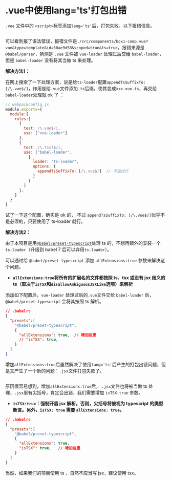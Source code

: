 # .vue中使用lang='ts'打包出错

`.vue` 文件中的 `<script>`标签添加`lang='ts'`后，打包失败，以下报错信息。

<img :src="$withBase('/imgs/zeroToOne/problem-langts-build-error.jpg')">

<!-- cjh  todo vue-loader 最后把文件处理成了什么格式 -->
可以看到报了语法错误，报错文件是`./src/components/box1-comp.vue?vue&type=template&id=30ae9d58&scoped=true&ts=true`，报错来源是 `@babel/parser`，猜测是 `.vue` 文件被 `vue-loader` 处理过后交给 `babel-loader`，但是 `babel-loader` 没有将其当做 ts 来处理。

**解决方法1：**

在网上搜索了一下处理方案，说是给`ts-loader`配置`appendTsSuffixTo: [/\.vue$/]`，作用是给`.vue`文件添加`.ts`后缀，使其变成`xxx.vue.ts`，再交给 `babel-loader`处理就 ok 了 ：
```js
// webpackconfig.js
module.exports={
  module:{
    rules:[
      {
        test: /\.vue$/i,
        use: ["vue-loader"]
      },
      {
        test: /\.tsx?$/i,
        use: ["babel-loader",
          {
            loader: "ts-loader",
            options: {
              appendTsSuffixTo: [/\.vue$/]  // 不加也行
            }
          }
        ]
      },
    ]
  }
}
```
试了一下这个配置，确实是 ok 的， 不过 `appendTsSuffixTo: [/\.vue$/]`似乎不是必须的，只要使用了 ts-loader 就行。

**解决方法2：**

由于本项目是用[`@babel/preset-typescript`](https://www.babeljs.cn/docs/babel-preset-typescript)处理 ts 的，不想再额外的安装一个 `ts-loader`（升级到 babel 7 后可以弃用`ts-loader`）。

可以通过给 `@babel/preset-typescript` 添加 `allExtensions:true` 参数来解决这个问题。

- **`allExtensions:true`将所有的扩展名的文件都按照 ts、tsx 或没有 jsx 歧义的 ts（取决于`isTSX`和`disallowAmbiguousJSXLike`选项）来解析**

添加如下配置后，`vue-loader` 处理过后的`.vue`文件交给 `babel-loader` 后，`@babel/preset-typescript` 会将其按照 ts 解析。

```json
// .babelrc
{
  "presets":[
    "@babel/preset-typescript",
    {
      "allExtensions": true,  // 增加这里
      // "isTSX": true,
    }
  ]
}
```
增加`allExtensions:true`后虽然解决了使用`lang='ts'`后产生的打包出错问题，但是又产生了一个新的问题：`.jsx`文件打包失败了。

<img :src="$withBase('/imgs/zeroToOne/problem-jsx-build-error.jpg')">

原因很容易想到，增加`allExtensions:true`后， `.jsx`文件也将被当做 ts 处理，`.jsx`里有尖括号，肯定会出错，我们需要增加 `isTSX:true` 参数。

-  **`isTSX:true`：强制开启 jsx 解析。否则，尖括号将被视为 typescript 的类型断言。另外，`isTSX: true` 需要 `allExtensions: true`。**

```json
// .babelrc
{
  "presets":[
    "@babel/preset-typescript",
    {
      "allExtensions": true, 
      "isTSX": true,   // 增加这里
    }
  ]
}
```

当然，如果我们的项目使用 ts ，自然不应当写 jsx，建议使用 tsx。



